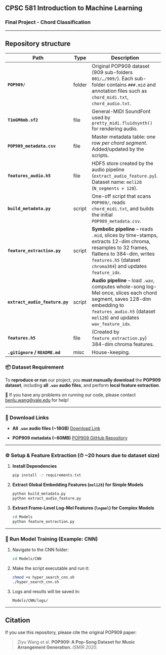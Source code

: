 


## CPSC 581 Introduction to Machine Learning 
### Final Project - Chord Classification

---
## Repository structure

| Path | Type | Description |
|------|------|-------------|
| **`POP909/`** | folder | Original POP909 dataset (909 sub-folders `001/…/909/`). Each sub-folder contains `###.mid` and annotation files such as `chord_midi.txt`, `chord_audio.txt`. |
| **`TimGM6mb.sf2`** | file | General-MIDI SoundFont used by `pretty_midi.fluidsynth()` for rendering audio. |
| **`POP909_metadata.csv`** | file | Master metadata table: one row *per chord segment*. Added/updated by the scripts. |
| **`features_audio.h5`** | file | HDF5 store created by the audio pipeline (`extract_audio_feature.py`). Dataset name: `mel128`  (`N_segments × 128`). |
| **`build_metadata.py`** | script | One-off script that scans `POP909/`, reads `chord_midi.txt`, and builds the initial `POP909_metadata.csv`. |
| **`feature_extraction.py`** | script | **Symbolic pipeline** – reads `.mid`, slices by time-stamps, extracts 12-dim chroma, resamples to 32 frames, flattens to 384-dim, writes `features.h5` (dataset `chroma384`) and updates `feature_idx`. |
| **`extract_audio_feature.py`** | script | **Audio pipeline** – load `.wav`, computes whole-song log-Mel once, slices each chord segment, saves 128-dim embedding to `features_audio.h5` (dataset `mel128`) and updates `wav_feature_idx`. |
| **`features.h5`** | file | (Created by `feature_extraction.py`) 384-dim chroma features. |
| **`.gitignore` / `README.md`** | misc | House-keeping. |


### 📦 Dataset Requirement

To **reproduce or run** our project, you **must manually download** the **POP909 dataset**, including **all `.wav` audio files**, and perform **local feature extraction**.

🧪 If you have any problems on running our code, please contact benlu.wang@yale.edu for help!

---

### 🔗 Download Links

* **All `.wav` audio files (\~18GB)**
  [Download Link](https://yaleedu-my.sharepoint.com/:f:/g/personal/benlu_wang_yale_edu/EvW9mAXUU9xBqiFLTcPD3V4BhRAx5YaLsrze7NgBBlYpkA?e=rBCbyn)

* **POP909 metadata (\~60MB)**
  [POP909 GitHub Repository](https://github.com/music-x-lab/POP909-Dataset/tree/master/POP909)

---

### ⚙️ Setup & Feature Extraction (⏱ \~20 hours due to dataset size)

1. **Install Dependencies**

   ```bash
   pip install -r requirements.txt
   ```

2. **Extract Global Embedding Features (`mel128`) for Simple Models**

   ```bash
   python build_metadata.py
   python extract_audio_feature.py
   ```

3. **Extract Frame-Level Log-Mel Features (`logmel`) for Complex Models**

   ```bash
   cd Models
   python feature_extraction.py
   ```

---

### 🧪 Run Model Training (Example: CNN)

1. Navigate to the CNN folder:

   ```bash
   cd Models/CNN
   ```

2. Make the script executable and run it:

   ```bash
   chmod +x hyper_search_cnn.sh
   ./hyper_search_cnn.sh
   ```

3. Logs and results will be saved in:

   ```
   Models/CNN/logs/
   ```


---


## Citation

If you use this repository, please cite the original POP909 paper:

> Ziyu Wang et al. **POP909: A Pop-Song Dataset for Music Arrangement
> Generation.** *ISMIR 2020*.

